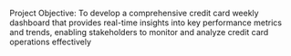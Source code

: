 Project Objective: To develop a comprehensive credit card weekly dashboard that provides real-time insights into key performance metrics and trends, enabling stakeholders to monitor and analyze credit card operations effectively
